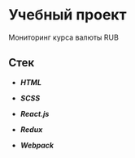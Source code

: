 # Учебный проект

Мониторинг курса валюты RUB

## Стек

- **_HTML_**

- **_SCSS_**

- **_React.js_**

- **_Redux_**

- **_Webpack_**
